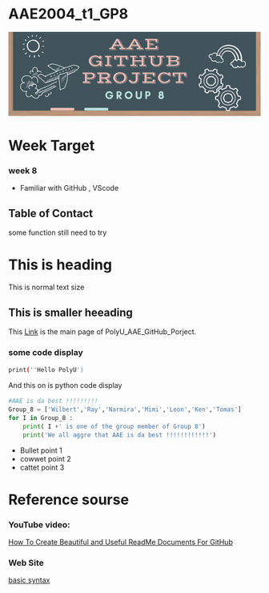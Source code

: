 # AAE2004_t1_GP8
![Group 8 banner](image/GitHub_Banner.png)
<!--  TABLE OF CONTACT -->

# Week Target 
### week 8
- Familiar with GitHub , VScode 


## Table of Contact
some function still need to try 

# This is heading 
This is normal text size
## This is smaller heeading

This [Link](https://github.com/IPNL-POLYU/PolyU_AAE2004_Github_Project/blob/main/readme.md) is the main page of PolyU_AAE_GitHub_Porject.

### some code display
```bash
print(''Hello PolyU')
```

And this on is python code display
```python
#AAE is da best !!!!!!!!!
Group_8 = ['Wilbert','Ray','Narmira','Mimi','Leon','Ken','Tomas']
for I in Group_8 :
    print( I +' is one of the group member of Group 8')
    print('We all aggre that AAE is da best !!!!!!!!!!!!')
```
- Bullet point 1
- cowwet point 2
- cattet point 3

# Reference sourse
### YouTube video:
[How To Create Beautiful and Useful ReadMe Documents For GitHub](https://youtu.be/a8CwpGARAsQ)

### Web Site
[basic syntax](https://www.markdownguide.org/basic-syntax)


[def]: image/AAE%20GitHub%20Project.png
